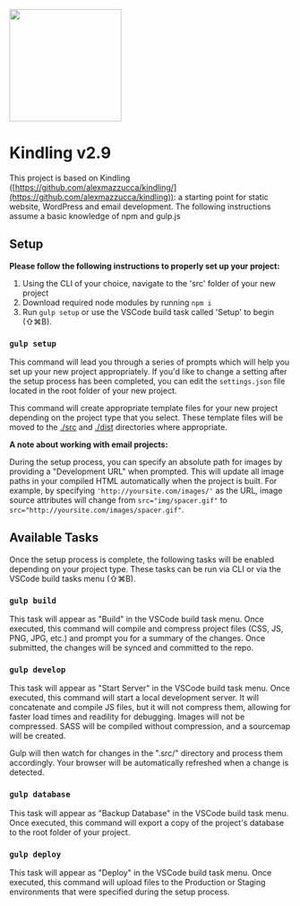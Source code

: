 <img src="https://user-images.githubusercontent.com/333020/69454644-a2dbdd80-0d34-11ea-8463-2c6b3337e277.png" width="200" height="200">

# Kindling v2.9

This project is based on Kindling ([https://github.com/alexmazzucca/kindling/](https://github.com/alexmazzucca/kindling)): a starting point for static website, WordPress and email development. The following instructions assume a basic knowledge of npm and gulp.js
  
## Setup

**Please follow the following instructions to properly set up your project:**

  1. Using the CLI of your choice, navigate to the 'src' folder of your new project
  2. Download required node modules by running `npm i`
  3. Run `gulp setup` or use the VSCode build task called 'Setup' to begin (⇧⌘B).

### `gulp setup`

This command will lead you through a series of prompts which will help you set up your new project appropriately. If you'd like to change a setting after the setup process has been completed, you can edit the `settings.json` file located in the root folder of your new project.

This command will create appropriate template files for your new project depending on the project type that you select. These template files will be moved to the [./src](/src) and [./dist](/dist) directories where appropriate.

**A note about working with email projects:**

During the setup process, you can specify an absolute path for images by providing a "Development URL" when prompted. This will update all image paths in your compiled HTML automatically when the project is built. For example, by specifying `'http://yoursite.com/images/'` as the URL, image source attributes will change from `src="img/spacer.gif"` to `src="http://yoursite.com/images/spacer.gif"`.
  
## Available Tasks

Once the setup process is complete, the following tasks will be enabled depending on your project type. These tasks can be run via CLI or via the VSCode build tasks menu (⇧⌘B).

### `gulp build`

This task will appear as "Build" in the VSCode build task menu. Once executed, this command will compile and compress project files (CSS, JS, PNG, JPG, etc.) and prompt you for a summary of the changes. Once submitted, the changes will be synced and committed to the repo.

### `gulp develop`

This task will appear as "Start Server" in the VSCode build task menu. Once executed, this command will start a local development server. It will concatenate and compile JS files, but it will not compress them, allowing for faster load times and readility for debugging. Images will not be compressed. SASS will be compiled without compression, and a sourcemap will be created.

Gulp will then watch for changes in the ".src/" directory and process them accordingly. Your browser will be automatically refreshed when a change is detected.

### `gulp database`

This task will appear as "Backup Database" in the VSCode build task menu. Once executed, this command will export a copy of the project's database to the root folder of your project.

### `gulp deploy`

This task will appear as "Deploy" in the VSCode build task menu. Once executed, this command will upload files to the Production or Staging environments that were specified during the setup process.
